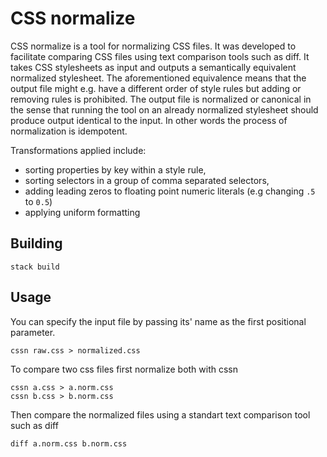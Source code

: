 # CSS normalize

CSS normalize is a tool for normalizing CSS files.
It was developed to facilitate comparing CSS files using text comparison tools such as diff.
It takes CSS stylesheets as input and outputs a semantically equivalent normalized stylesheet.
The aforementioned equivalence means that the output file might e.g. have a different order of style rules but adding or removing rules is prohibited.
The output file is normalized or canonical in the sense that running the tool on an already normalized stylesheet should produce output identical to the input.
In other words the process of normalization is idempotent.

Transformations applied include:

- sorting properties by key within a style rule,
- sorting selectors in a group of comma separated selectors,
- adding leading zeros to floating point numeric literals (e.g changing `.5` to `0.5`)
- applying uniform formatting

## Building

```
stack build
```

## Usage

You can specify the input file by passing its' name as the first positional parameter.

```
cssn raw.css > normalized.css
```

To compare two css files first normalize both with cssn

```
cssn a.css > a.norm.css
cssn b.css > b.norm.css
```

Then compare the normalized files using a standart text comparison tool such as diff

```
diff a.norm.css b.norm.css
```
